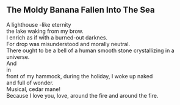 The Moldy Banana Fallen Into The Sea
------------------------------------
A lighthouse -like eternity  
the lake waking from my brow.  
I enrich as if with a burned-out darknes.  
For drop was misunderstood and morally neutral.  
There ought to be a bell of a human smooth stone crystallizing in a universe.  
And  
in  
front of my hammock, during the holiday, I woke up naked  
and full of wonder.  
Musical, cedar mane!  
Because I love you, love, around the fire and around the fire.  
